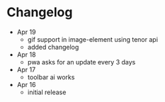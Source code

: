 # Changelog

- Apr 19
    - gif support in image-element using tenor api
    - added changelog
- Apr 18
    - pwa asks for an update every 3 days
- Apr 17
    - toolbar ai works
- Apr 16
    - initial release
